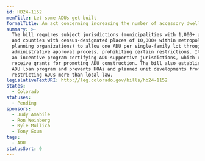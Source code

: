 ```yaml
---
id: HB24-1152
memTitle: Let some ADUs get built
formalTitle: An act concerning increasing the number of accessory dwelling units.
summary: >-
  The bill requires subject jurisdictions (municipalities with 1,000+ population
  and counties with census-designated places of 10,000+ within metropolitan
  planning organizations) to allow one ADU per single-family lot through an
  administrative approval process, prohibiting certain restrictions. It creates
  an incentive program certifying ADU-supportive jurisdictions, which can
  receive grants for promoting ADU construction. The bill also establishes an
  ADU loan program and prevents HOAs and planned unit developments from
  restricting ADUs more than local law.
legislativeTextURI: http://leg.colorado.gov/bills/hb24-1152
states:
  - Colorado
statuses:
  - Pending
sponsors:
  - Judy Amabile
  - Ron Weinberg
  - Kyle Mullica
  - Tony Exum
tags:
  - ADU
statusSort: 0
---
```

